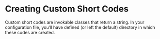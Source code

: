 # Creating Custom Short Codes

Custom short codes are invokable classes that return a string. In your configuration file, you'll have defined (or left the default) directory in which these codes are created.
